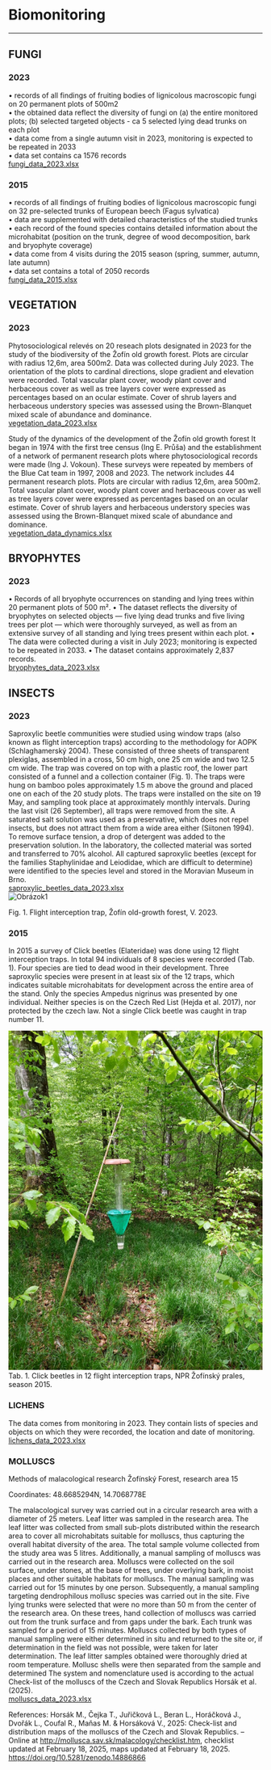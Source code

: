 # Biomonitoring

*******  
## FUNGI 

### 2023 

•	records of all findings of fruiting bodies of lignicolous macroscopic fungi on 20 permanent plots of 500m2 <br>
•	the obtained data reflect the diversity of fungi on (a) the entire monitored plots; (b) selected targeted objects - ca 5 selected lying dead trunks on each plot  <br>
•	data come from a single autumn visit in 2023, monitoring is expected to be repeated in 2033 <br>
•	data set contains ca 1576 records  <br>
[fungi_data_2023.xlsx](fungi_data_2023.xlsx)
 <br>

### 2015 

•	records of all findings of fruiting bodies of lignicolous macroscopic fungi on 32 pre-selected trunks of European beech (Fagus sylvatica)  <br>
•	data are supplemented with detailed characteristics of the studied trunks  <br>
•	each record of the found species contains detailed information about the microhabitat (position on the trunk, degree of wood decomposition, bark and bryophyte coverage)  <br>
•	data come from 4 visits during the 2015 season (spring, summer, autumn, late autumn)  <br>
•	data set contains a total of 2050 records  <br>
[fungi_data_2015.xlsx](fungi_data_2015.xlsx)
 <br>


## VEGETATION

### 2023

Phytosociological relevés on 20 reseach plots designated in 2023 for the study of the biodiversity of the Žofín old growth forest. 
Plots are circular with radius 12,6m, area 500m2.
Data was collected during July 2023. 
The orientation of the plots to cardinal directions, slope gradient and elevation were recorded.
Total vascular plant cover, woody plant cover and herbaceous cover as well as tree layers cover were expressed as percentages based on an ocular estimate.
Cover of shrub layers and herbaceous understory species was assessed using the Brown-Blanquet mixed scale of abundance and dominance. <br>
[vegetation_data_2023.xlsx](vegetation_data_2023.xlsx)
 <br>
 
Study of the dynamics of the development of the Žofín old growth forest
It began in 1974 with the first tree census (Ing E. Průša) and the establishment of a network of permanent research plots where phytosociological records were made (Ing J. Vokoun).
These surveys were repeated by members of the Blue Cat team in 1997, 2008 and 2023.
The network includes 44 permanent research plots.
Plots are circular with radius 12,6m, area 500m2.
Total vascular plant cover, woody plant cover and herbaceous cover as well as tree layers cover were expressed as percentages based on an ocular estimate.
Cover of shrub layers and herbaceous understory species was assessed using the Brown-Blanquet mixed scale of abundance and dominance. <br>
[vegetation_data_dynamics.xlsx](vegetation_data_dynamics.xlsx)
 <br>

## BRYOPHYTES

### 2023
•	Records of all bryophyte occurrences on standing and lying trees within 20 permanent plots of 500 m².
•	The dataset reflects the diversity of bryophytes on selected objects — five lying dead trunks and five living trees per plot — which were thoroughly surveyed, as well as from an extensive survey of all standing and lying trees present within each plot.
•	The data were collected during a visit in July 2023; monitoring is expected to be repeated in 2033.
•	The dataset contains approximately 2,837 records. <br>
[bryophytes_data_2023.xlsx](bryophytes_data_2023.xlsx)
 <br>

## INSECTS

### 2023

Saproxylic beetle communities were studied using window traps (also known as flight interception traps) according to the methodology for AOPK (Schlaghamerský 2004). These consisted of three sheets of transparent plexiglas, assembled in a cross, 50 cm high, one 25 cm wide and two 12.5 cm wide. The trap was covered on top with a plastic roof, the lower part consisted of a funnel and a collection container (Fig. 1). The traps were hung on bamboo poles approximately 1.5 m above the ground and placed one on each of the 20 study plots. The traps were installed on the site on 19 May, and sampling took place at approximately monthly intervals. During the last visit (26 September), all traps were removed from the site. A saturated salt solution was used as a preservative, which does not repel insects, but does not attract them from a wide area either (Siitonen 1994). To remove surface tension, a drop of detergent was added to the preservation solution. In the laboratory, the collected material was sorted and transferred to 70% alcohol. All captured saproxylic beetles (except for the families Staphylinidae and Leiodidae, which are difficult to determine) were identified to the species level and stored in the Moravian Museum in Brno. <br>
[saproxylic_beetles_data_2023.xlsx](saproxylic_beetles_data_2023.xlsx)
 <br>
 ![Obrázok1](https://github.com/user-attachments/assets/56f9cb83-7d34-41be-9691-ae6507b35d4e)

Fig. 1. Flight interception trap, Žofín old-growth forest, V. 2023.
 <br>

### 2015

In 2015 a survey of Click beetles (Elateridae) was done using 12 flight interception traps. In total 94 individuals of 8 species were recorded (Tab. 1). Four species are tied to dead wood in their development. Three saproxylic species were present in at least six of the 12 traps, which indicates suitable microhabitats for development across the entire area of the stand. Only the species Ampedus nigrinus was presented by one individual. Neither species is on the Czech Red List (Hejda et al. 2017), nor protected by the czech law. Not a single Click beetle was caught in trap number 11.


![trap](https://github.com/VUKOZ-OEL/bluecat-data-pool/blob/main/docs/assets/images/trap.png?raw=true) 
Tab. 1. Click beetles in 12 flight interception traps, NPR Žofínský prales, season 2015.



### LICHENS

The data comes from monitoring in 2023. They contain lists of species and objects on which they were recorded, the location and date of monitoring. <br>
[lichens_data_2023.xlsx](lichens_data_2023.xlsx)
 <br>

### MOLLUSCS

Methods of malacological research
Žofínský Forest, research area 15
 
Coordinates: 48.6685294N, 14.7068778E
 
The malacological survey was carried out in a circular research area with a diameter of 25 meters. Leaf litter was sampled in the research area. The leaf litter was collected from small sub-plots distributed within the research area to cover all microhabitats suitable for molluscs, thus capturing the overall habitat diversity of the area. The total sample volume collected from the study area was 5 litres. 
Additionally, a manual sampling of molluscs was carried out in the research area. Molluscs were collected on the soil surface, under stones, at the base of trees, under overlying bark, in moist places and other suitable habitats for molluscs. The manual sampling was carried out for 15 minutes by one person.
Subsequently, a manual sampling targeting dendrophilous mollusc species was carried out in the site. Five lying trunks were selected that were no more than 50 m from the center of the research area. On these trees, hand collection of molluscs was carried out from the trunk surface and from gaps under the bark. Each trunk was sampled for a period of 15 minutes.
Molluscs collected by both types of manual sampling were either determined in situ and returned to the site or, if determination in the field was not possible, were taken for later determination. 
The leaf litter samples obtained were thoroughly dried at room temperature. Mollusc shells were then separated from the sample and determined 
The system and nomenclature used is according to the actual Check-list of the molluscs of the Czech and Slovak Republics Horsák et al. (2025).  <br>
[molluscs_data_2023.xlsx](molluscs_data_2023.xlsx)
 <br>

 
References:
Horsák M., Čejka T., Juřičková L., Beran L., Horáčková J., Dvořák L., Coufal R., Maňas M. & Horsáková V., 2025: Check-list and distribution maps of the molluscs of the Czech and Slovak Republics. – Online at http://mollusca.sav.sk/malacology/checklist.htm, checklist updated at February 18, 2025, maps updated at February 18, 2025. https://doi.org/10.5281/zenodo.14886866



